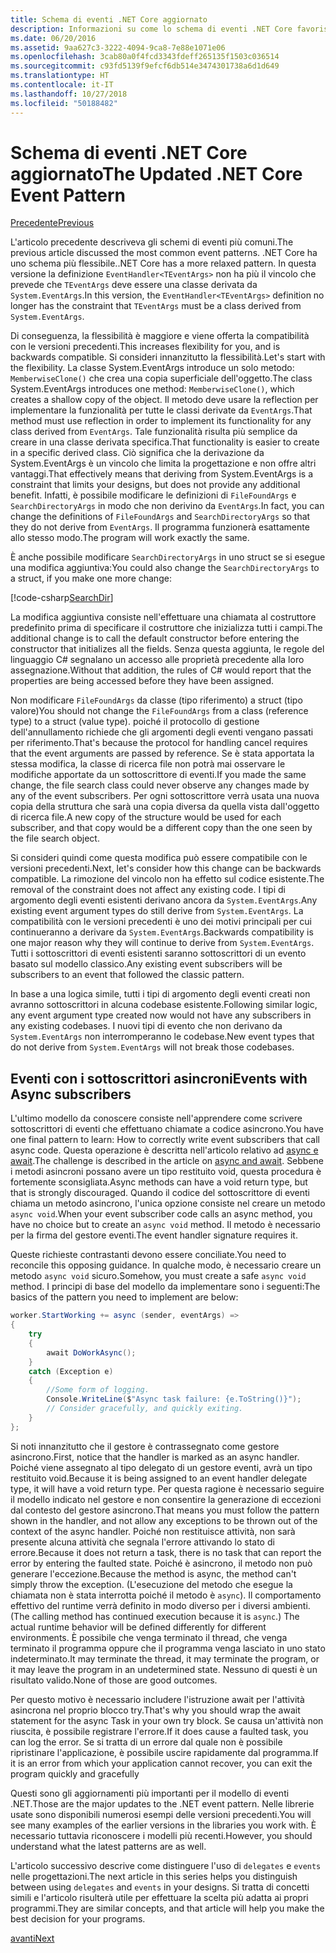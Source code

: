 ```yaml
---
title: Schema di eventi .NET Core aggiornato
description: Informazioni su come lo schema di eventi .NET Core favorisca la flessibilità grazie alla compatibilità con le versioni precedenti e come implementare l'elaborazione sicura di eventi con sottoscrittori asincroni.
ms.date: 06/20/2016
ms.assetid: 9aa627c3-3222-4094-9ca8-7e88e1071e06
ms.openlocfilehash: 3cab80a0f4fcd3343fdeff265135f1503c036514
ms.sourcegitcommit: c93fd5139f9efcf6db514e3474301738a6d1d649
ms.translationtype: HT
ms.contentlocale: it-IT
ms.lasthandoff: 10/27/2018
ms.locfileid: "50188482"
---
```

# <a name="the-updated-net-core-event-pattern"></a><span data-ttu-id="91c4a-103">Schema di eventi .NET Core aggiornato</span><span class="sxs-lookup"><span data-stu-id="91c4a-103">The Updated .NET Core Event Pattern</span></span>

[<span data-ttu-id="91c4a-104">Precedente</span><span class="sxs-lookup"><span data-stu-id="91c4a-104">Previous</span></span>](event-pattern.md)

<span data-ttu-id="91c4a-105">L'articolo precedente descriveva gli schemi di eventi più comuni.</span><span class="sxs-lookup"><span data-stu-id="91c4a-105">The previous article discussed the most common event patterns.</span></span> <span data-ttu-id="91c4a-106">.NET Core ha uno schema più flessibile.</span><span class="sxs-lookup"><span data-stu-id="91c4a-106">.NET Core has a more relaxed pattern.</span></span> <span data-ttu-id="91c4a-107">In questa versione la definizione `EventHandler<TEventArgs>` non ha più il vincolo che prevede che `TEventArgs` deve essere una classe derivata da `System.EventArgs`.</span><span class="sxs-lookup"><span data-stu-id="91c4a-107">In this version, the `EventHandler<TEventArgs>` definition no longer has the constraint that `TEventArgs` must be a class derived from `System.EventArgs`.</span></span>

<span data-ttu-id="91c4a-108">Di conseguenza, la flessibilità è maggiore e viene offerta la compatibilità con le versioni precedenti.</span><span class="sxs-lookup"><span data-stu-id="91c4a-108">This increases flexibility for you, and is backwards compatible.</span></span> <span data-ttu-id="91c4a-109">Si consideri innanzitutto la flessibilità.</span><span class="sxs-lookup"><span data-stu-id="91c4a-109">Let's start with the flexibility.</span></span> <span data-ttu-id="91c4a-110">La classe System.EventArgs introduce un solo metodo: `MemberwiseClone()` che crea una copia superficiale dell'oggetto.</span><span class="sxs-lookup"><span data-stu-id="91c4a-110">The class System.EventArgs introduces one method: `MemberwiseClone()`, which creates a shallow copy of the object.</span></span>
<span data-ttu-id="91c4a-111">Il metodo deve usare la reflection per implementare la funzionalità per tutte le classi derivate da `EventArgs`.</span><span class="sxs-lookup"><span data-stu-id="91c4a-111">That method must use reflection in order to implement its functionality for any class derived from `EventArgs`.</span></span> <span data-ttu-id="91c4a-112">Tale funzionalità risulta più semplice da creare in una classe derivata specifica.</span><span class="sxs-lookup"><span data-stu-id="91c4a-112">That functionality is easier to create in a specific derived class.</span></span> <span data-ttu-id="91c4a-113">Ciò significa che la derivazione da System.EventArgs è un vincolo che limita la progettazione e non offre altri vantaggi.</span><span class="sxs-lookup"><span data-stu-id="91c4a-113">That effectively means that deriving from System.EventArgs is a constraint that limits your designs, but does not provide any additional benefit.</span></span>
<span data-ttu-id="91c4a-114">Infatti, è possibile modificare le definizioni di `FileFoundArgs` e `SearchDirectoryArgs` in modo che non derivino da `EventArgs`.</span><span class="sxs-lookup"><span data-stu-id="91c4a-114">In fact, you can change the definitions of `FileFoundArgs` and `SearchDirectoryArgs` so that they do not derive from `EventArgs`.</span></span>
<span data-ttu-id="91c4a-115">Il programma funzionerà esattamente allo stesso modo.</span><span class="sxs-lookup"><span data-stu-id="91c4a-115">The program will work exactly the same.</span></span>

<span data-ttu-id="91c4a-116">È anche possibile modificare `SearchDirectoryArgs` in uno struct se si esegue una modifica aggiuntiva:</span><span class="sxs-lookup"><span data-stu-id="91c4a-116">You could also change the `SearchDirectoryArgs` to a struct, if you make one more change:</span></span>

[!code-csharp[SearchDir](../../samples/csharp/events/Program.cs#DeclareSearchEvent "Define search directory event")]

<span data-ttu-id="91c4a-117">La modifica aggiuntiva consiste nell'effettuare una chiamata al costruttore predefinito prima di specificare il costruttore che inizializza tutti i campi.</span><span class="sxs-lookup"><span data-stu-id="91c4a-117">The additional change is to call the default constructor before entering the constructor that initializes all the fields.</span></span> <span data-ttu-id="91c4a-118">Senza questa aggiunta, le regole del linguaggio C# segnalano un accesso alle proprietà precedente alla loro assegnazione.</span><span class="sxs-lookup"><span data-stu-id="91c4a-118">Without that addition, the rules of C# would report that the properties are being accessed before they have been assigned.</span></span>

<span data-ttu-id="91c4a-119">Non modificare `FileFoundArgs` da classe (tipo riferimento) a struct (tipo valore)</span><span class="sxs-lookup"><span data-stu-id="91c4a-119">You should not change the `FileFoundArgs` from a class (reference type) to a struct (value type).</span></span> <span data-ttu-id="91c4a-120">poiché il protocollo di gestione dell'annullamento richiede che gli argomenti degli eventi vengano passati per riferimento.</span><span class="sxs-lookup"><span data-stu-id="91c4a-120">That's because the protocol for handling cancel requires that the event arguments are passed by reference.</span></span> <span data-ttu-id="91c4a-121">Se è stata apportata la stessa modifica, la classe di ricerca file non potrà mai osservare le modifiche apportate da un sottoscrittore di eventi.</span><span class="sxs-lookup"><span data-stu-id="91c4a-121">If you made the same change, the file search class could never observe any changes made by any of the event subscribers.</span></span> <span data-ttu-id="91c4a-122">Per ogni sottoscrittore verrà usata una nuova copia della struttura che sarà una copia diversa da quella vista dall'oggetto di ricerca file.</span><span class="sxs-lookup"><span data-stu-id="91c4a-122">A new copy of the structure would be used for each subscriber, and that copy would be a different copy than the one seen by the file search object.</span></span>

<span data-ttu-id="91c4a-123">Si consideri quindi come questa modifica può essere compatibile con le versioni precedenti.</span><span class="sxs-lookup"><span data-stu-id="91c4a-123">Next, let's consider how this change can be backwards compatible.</span></span>
<span data-ttu-id="91c4a-124">La rimozione del vincolo non ha effetto sul codice esistente.</span><span class="sxs-lookup"><span data-stu-id="91c4a-124">The removal of the constraint does not affect any existing code.</span></span> <span data-ttu-id="91c4a-125">I tipi di argomento degli eventi esistenti derivano ancora da `System.EventArgs`.</span><span class="sxs-lookup"><span data-stu-id="91c4a-125">Any existing event argument types do still derive from `System.EventArgs`.</span></span>
<span data-ttu-id="91c4a-126">La compatibilità con le versioni precedenti è uno dei motivi principali per cui continueranno a derivare da `System.EventArgs`.</span><span class="sxs-lookup"><span data-stu-id="91c4a-126">Backwards compatibility is one major reason why they will continue to derive from `System.EventArgs`.</span></span> <span data-ttu-id="91c4a-127">Tutti i sottoscrittori di eventi esistenti saranno sottoscrittori di un evento basato sul modello classico.</span><span class="sxs-lookup"><span data-stu-id="91c4a-127">Any existing event subscribers will be subscribers to an event that followed the classic pattern.</span></span>

<span data-ttu-id="91c4a-128">In base a una logica simile, tutti i tipi di argomento degli eventi creati non avranno sottoscrittori in alcuna codebase esistente.</span><span class="sxs-lookup"><span data-stu-id="91c4a-128">Following similar logic, any event argument type created now would not have any subscribers in any existing codebases.</span></span> <span data-ttu-id="91c4a-129">I nuovi tipi di evento che non derivano da `System.EventArgs` non interromperanno le codebase.</span><span class="sxs-lookup"><span data-stu-id="91c4a-129">New event types that do not derive from `System.EventArgs` will not break those codebases.</span></span>

## <a name="events-with-async-subscribers"></a><span data-ttu-id="91c4a-130">Eventi con i sottoscrittori asincroni</span><span class="sxs-lookup"><span data-stu-id="91c4a-130">Events with Async subscribers</span></span>

<span data-ttu-id="91c4a-131">L'ultimo modello da conoscere consiste nell'apprendere come scrivere sottoscrittori di eventi che effettuano chiamate a codice asincrono.</span><span class="sxs-lookup"><span data-stu-id="91c4a-131">You have one final pattern to learn: How to correctly write event subscribers that call async code.</span></span> <span data-ttu-id="91c4a-132">Questa operazione è descritta nell'articolo relativo ad [async e await](async.md).</span><span class="sxs-lookup"><span data-stu-id="91c4a-132">The challenge is described in the article on [async and await](async.md).</span></span> <span data-ttu-id="91c4a-133">Sebbene i metodi asincroni possano avere un tipo restituito void, questa procedura è fortemente sconsigliata.</span><span class="sxs-lookup"><span data-stu-id="91c4a-133">Async methods can have a void return type, but that is strongly discouraged.</span></span> <span data-ttu-id="91c4a-134">Quando il codice del sottoscrittore di eventi chiama un metodo asincrono, l'unica opzione consiste nel creare un metodo `async void`.</span><span class="sxs-lookup"><span data-stu-id="91c4a-134">When your event subscriber code calls an async method, you have no choice but to create an `async void` method.</span></span> <span data-ttu-id="91c4a-135">Il metodo è necessario per la firma del gestore eventi.</span><span class="sxs-lookup"><span data-stu-id="91c4a-135">The event handler signature requires it.</span></span>

<span data-ttu-id="91c4a-136">Queste richieste contrastanti devono essere conciliate.</span><span class="sxs-lookup"><span data-stu-id="91c4a-136">You need to reconcile this opposing guidance.</span></span> <span data-ttu-id="91c4a-137">In qualche modo, è necessario creare un metodo `async void` sicuro.</span><span class="sxs-lookup"><span data-stu-id="91c4a-137">Somehow, you must create a safe `async void` method.</span></span> <span data-ttu-id="91c4a-138">I principi di base del modello da implementare sono i seguenti:</span><span class="sxs-lookup"><span data-stu-id="91c4a-138">The basics of the pattern you need to implement are below:</span></span>

```csharp
worker.StartWorking += async (sender, eventArgs) =>
{
    try 
    {
        await DoWorkAsync();
    }
    catch (Exception e)
    {
        //Some form of logging.
        Console.WriteLine($"Async task failure: {e.ToString()}");
        // Consider gracefully, and quickly exiting.
    }
};
```

<span data-ttu-id="91c4a-139">Si noti innanzitutto che il gestore è contrassegnato come gestore asincrono.</span><span class="sxs-lookup"><span data-stu-id="91c4a-139">First, notice that the handler is marked as an async handler.</span></span> <span data-ttu-id="91c4a-140">Poiché viene assegnato al tipo delegato di un gestore eventi, avrà un tipo restituito void.</span><span class="sxs-lookup"><span data-stu-id="91c4a-140">Because it is being assigned to an event handler delegate type, it will have a void return type.</span></span> <span data-ttu-id="91c4a-141">Per questa ragione è necessario seguire il modello indicato nel gestore e non consentire la generazione di eccezioni dal contesto del gestore asincrono.</span><span class="sxs-lookup"><span data-stu-id="91c4a-141">That means you must follow the pattern shown in the handler, and not allow any exceptions to be thrown out of the context of the async handler.</span></span> <span data-ttu-id="91c4a-142">Poiché non restituisce attività, non sarà presente alcuna attività che segnala l'errore attivando lo stato di errore.</span><span class="sxs-lookup"><span data-stu-id="91c4a-142">Because it does not return a task, there is no task that can report the error by entering the faulted state.</span></span> <span data-ttu-id="91c4a-143">Poiché è asincrono, il metodo non può generare l'eccezione.</span><span class="sxs-lookup"><span data-stu-id="91c4a-143">Because the method is async, the method can't simply throw the exception.</span></span> <span data-ttu-id="91c4a-144">(L'esecuzione del metodo che esegue la chiamata non è stata interrotta poiché il metodo è `async`). Il comportamento effettivo del runtime verrà definito in modo diverso per i diversi ambienti.</span><span class="sxs-lookup"><span data-stu-id="91c4a-144">(The calling method has continued execution because it is `async`.) The actual runtime behavior will be defined differently for different environments.</span></span> <span data-ttu-id="91c4a-145">È possibile che venga terminato il thread, che venga terminato il programma oppure che il programma venga lasciato in uno stato indeterminato.</span><span class="sxs-lookup"><span data-stu-id="91c4a-145">It may terminate the thread, it may terminate the program, or it may leave the program in an undetermined state.</span></span> <span data-ttu-id="91c4a-146">Nessuno di questi è un risultato valido.</span><span class="sxs-lookup"><span data-stu-id="91c4a-146">None of those are good outcomes.</span></span>

<span data-ttu-id="91c4a-147">Per questo motivo è necessario includere l'istruzione await per l'attività asincrona nel proprio blocco try.</span><span class="sxs-lookup"><span data-stu-id="91c4a-147">That's why you should wrap the await statement for the async Task in your own try block.</span></span> <span data-ttu-id="91c4a-148">Se causa un'attività non riuscita, è possibile registrare l'errore.</span><span class="sxs-lookup"><span data-stu-id="91c4a-148">If it does cause a faulted task, you can log the error.</span></span> <span data-ttu-id="91c4a-149">Se si tratta di un errore dal quale non è possibile ripristinare l'applicazione, è possibile uscire rapidamente dal programma.</span><span class="sxs-lookup"><span data-stu-id="91c4a-149">If it is an error from which your application cannot recover, you can exit the program quickly and gracefully</span></span>

<span data-ttu-id="91c4a-150">Questi sono gli aggiornamenti più importanti per il modello di eventi .NET.</span><span class="sxs-lookup"><span data-stu-id="91c4a-150">Those are the major updates to the .NET event pattern.</span></span> <span data-ttu-id="91c4a-151">Nelle librerie usate sono disponibili numerosi esempi delle versioni precedenti.</span><span class="sxs-lookup"><span data-stu-id="91c4a-151">You will see many examples of the earlier versions in the libraries you work with.</span></span> <span data-ttu-id="91c4a-152">È necessario tuttavia riconoscere i modelli più recenti.</span><span class="sxs-lookup"><span data-stu-id="91c4a-152">However, you should understand what the latest patterns are as well.</span></span>

<span data-ttu-id="91c4a-153">L'articolo successivo descrive come distinguere l'uso di `delegates` e `events` nelle progettazioni.</span><span class="sxs-lookup"><span data-stu-id="91c4a-153">The next article in this series helps you distinguish between using `delegates` and `events` in your designs.</span></span> <span data-ttu-id="91c4a-154">Si tratta di concetti simili e l'articolo risulterà utile per effettuare la scelta più adatta ai propri programmi.</span><span class="sxs-lookup"><span data-stu-id="91c4a-154">They are similar concepts, and that article will help you make the best decision for your programs.</span></span>

[<span data-ttu-id="91c4a-155">avanti</span><span class="sxs-lookup"><span data-stu-id="91c4a-155">Next</span></span>](distinguish-delegates-events.md)
